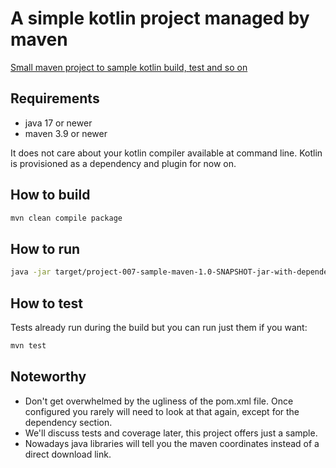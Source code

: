 # A simple kotlin project managed by maven

[Small maven project to sample kotlin build, test and so on][projects]

## Requirements

- java 17 or newer
- maven 3.9 or newer

It does not care about your kotlin compiler available at command line. Kotlin is
provisioned as a dependency and plugin for now on.

## How to build

```bash
mvn clean compile package
```

## How to run

```bash
java -jar target/project-007-sample-maven-1.0-SNAPSHOT-jar-with-dependencies.jar
```

## How to test

Tests already run during the build but you can run just them if you want:

```bash
mvn test
```

## Noteworthy

- Don't get overwhelmed by the ugliness of the pom.xml file. Once configured you
  rarely will need to look at that again, except for the dependency section.
- We'll discuss tests and coverage later, this project offers just a sample.
- Nowadays java libraries will tell you the maven coordinates instead of a
  direct download link.

[projects]: ../../docs/0012-project-setup-with-maven-and-gradle.md
